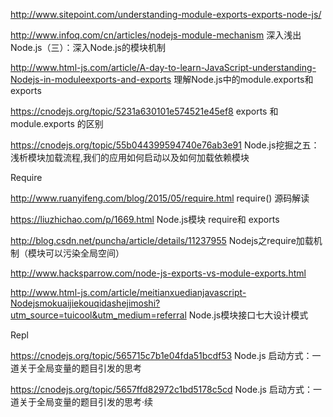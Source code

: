 
http://www.sitepoint.com/understanding-module-exports-exports-node-js/

http://www.infoq.com/cn/articles/nodejs-module-mechanism 深入浅出Node.js（三）：深入Node.js的模块机制

http://www.html-js.com/article/A-day-to-learn-JavaScript-understanding-Nodejs-in-moduleexports-and-exports 理解Node.js中的module.exports和exports

https://cnodejs.org/topic/5231a630101e574521e45ef8 exports 和 module.exports 的区别

https://cnodejs.org/topic/55b044399594740e76ab3e91 Node.js挖掘之五：浅析模块加载流程,我们的应用如何启动以及如何加载依赖模块

Require

http://www.ruanyifeng.com/blog/2015/05/require.html require() 源码解读

https://liuzhichao.com/p/1669.html Node.js模块 require和 exports

http://blog.csdn.net/puncha/article/details/11237955 Nodejs之require加载机制（模块可以污染全局空间）

http://www.hacksparrow.com/node-js-exports-vs-module-exports.html

http://www.html-js.com/article/meitianxuedianjavascript-Nodejsmokuaijiekouqidashejimoshi?utm_source=tuicool&utm_medium=referral Node.js模块接口七大设计模式

Repl

https://cnodejs.org/topic/565715c7b1e04fda51bcdf53 Node.js 启动方式：一道关于全局变量的题目引发的思考

https://cnodejs.org/topic/5657ffd82972c1bd5178c5cd Node.js 启动方式：一道关于全局变量的题目引发的思考·续
